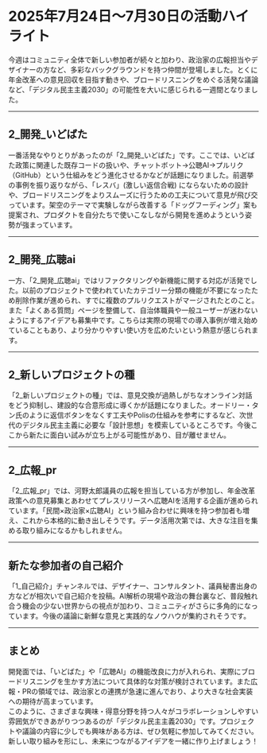 # 2025年7月24日～7月30日の活動ハイライト

今週はコミュニティ全体で新しい参加者が続々と加わり、政治家の広報担当やデザイナーの方など、多彩なバックグラウンドを持つ仲間が登場しました。とくに年金改革への意見回収を目指す動きや、ブロードリスニングをめぐる活発な議論など、「デジタル民主主義2030」の可能性を大いに感じられる一週間となりました。

---

## 2_開発_いどばた
一番活発なやりとりがあったのが「2_開発_いどばた」です。ここでは、いどばた政策に関連した既存コードの扱いや、チャットボット→公聴AI→プルリク（GitHub）という仕組みをどう進化させるかなどが話題になりました。前選挙の事例を振り返りながら、「レスバ」(激しい返信合戦) にならないための設計や、ブロードリスニングをよりスムーズに行うための工夫について意見が飛び交っています。架空のテーマで実験しながら改善する「ドッグフーディング」案も提案され、プロダクトを自分たちで使いこなしながら開発を進めようという姿勢が強まっています。

---

## 2_開発_広聴ai
一方、「2_開発_広聴ai」ではリファクタリングや新機能に関する対応が活発でした。以前のプロジェクトで使われていたカテゴリー分類の機能が不要になったため削除作業が進められ、すでに複数のプルリクエストがマージされたとのこと。また「よくある質問」ページを整備して、自治体職員や一般ユーザーが迷わないようにするアイデアも募集中です。こちらは実際の現場での導入事例が増え始めていることもあり、より分かりやすい使い方を広めたいという熱意が感じられます。

---

## 2_新しいプロジェクトの種
「2_新しいプロジェクトの種」では、意見交換が過熱しがちなオンライン対話をどう抑制し、建設的な合意形成に導くかが話題になりました。オードリー・タン氏のように返信ボタンをなくす工夫やPolisの仕組みを参考にするなど、次世代のデジタル民主主義に必要な「設計思想」を模索しているところです。今後ここから新たに面白い試みが立ち上がる可能性があり、目が離せません。

---

## 2_広報_pr
「2_広報_pr」では、河野太郎議員の広報を担当している方が参加し、年金改革政策への意見募集とあわせてプレスリリースへ広聴AIを活用する企画が進められています。「民間×政治家×広聴AI」という組み合わせに興味を持つ参加者も増え、これから本格的に動き出しそうです。データ活用次第では、大きな注目を集める取り組みになるかもしれません。

---

## 新たな参加者の自己紹介
「1_自己紹介」チャンネルでは、デザイナー、コンサルタント、議員秘書出身の方などが相次いで自己紹介を投稿。AI解析の現場や政治の舞台裏など、普段触れ合う機会の少ない世界からの視点が加わり、コミュニティがさらに多角的になっています。今後の議論に新鮮な意見と実践的なノウハウが集約されそうです。

---

## まとめ
開発面では、「いどばた」や「広聴AI」の機能改良に力が入れられ、実際にブロードリスニングを生かす方法について具体的な対策が検討されています。また広報・PRの領域では、政治家との連携が急速に進んでおり、より大きな社会実装への期待が高まっています。  
このように、さまざまな興味・得意分野を持つ人々がコラボレーションしやすい雰囲気ができあがりつつあるのが「デジタル民主主義2030」です。プロジェクトや議論の内容に少しでも興味がある方は、ぜひ気軽に参加してみてください。新しい取り組みを形にし、未来につながるアイデアを一緒に作り上げましょう！